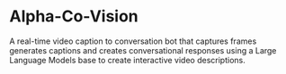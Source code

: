 # Alpha-Co-Vision
A real-time video caption to conversation bot that captures frames generates captions and creates conversational responses using a Large Language Models base to create interactive video descriptions.
